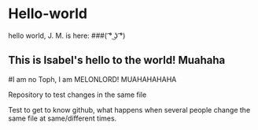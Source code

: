 # Hello-world

hello world, J. M. is here:
###( ͡° ͜ʖ ͡°)



## This is Isabel's hello to the world! Muahaha

#I am no Toph, I am MELONLORD! MUAHAHAHAHA

Repository to test changes in the same file

Test to get to know github, what happens when several people change the
same file at same/different times.
